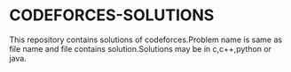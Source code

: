 # CODEFORCES-SOLUTIONS
This repository contains solutions of codeforces.Problem name is same as file name and file contains solution.Solutions may be in c,c++,python or java.
